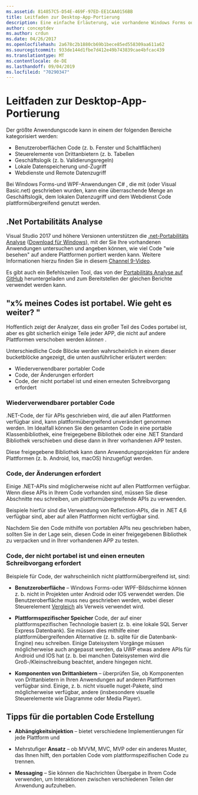 ```yaml
---
ms.assetid: 814857C5-D54E-469F-97ED-EE1CAA0156BB
title: Leitfaden zur Desktop-App-Portierung
description: Eine einfache Erläuterung, wie vorhandene Windows Forms oder WPF-apps entkoppelt werden, um plattformübergreifende Apps für die Ausführung unter macOS, Ios, Android und UWP/Windows 10 zu erstellen.
author: conceptdev
ms.author: crdun
ms.date: 04/26/2017
ms.openlocfilehash: 2a678c2b1880cb69b1bece85ed558309aa611a62
ms.sourcegitcommit: 933de144d1fbe7d412e49b743839cae4bfcac439
ms.translationtype: MT
ms.contentlocale: de-DE
ms.lasthandoff: 09/04/2019
ms.locfileid: "70290347"
---
```

# <a name="desktop-app-porting-guidance"></a>Leitfaden zur Desktop-App-Portierung

Der größte Anwendungscode kann in einem der folgenden Bereiche kategorisiert werden:

- Benutzeroberflächen Code (z. b. Fenster und Schaltflächen)
- Steuerelemente von Drittanbietern (z. b. Tabellen
- Geschäftslogik (z. b. Validierungsregeln)
- Lokale Datenspeicherung und-Zugriff
- Webdienste und Remote Datenzugriff

Bei Windows Forms-und WPF-Anwendungen C# , die mit (oder Visual Basic.net) geschrieben wurden, kann eine überraschende Menge an Geschäftslogik, dem lokalen Datenzugriff und dem Webdienst Code plattformübergreifend genutzt werden.

## <a name="net-portability-analyzer"></a>.Net Portabilitäts Analyse

Visual Studio 2017 und höhere Versionen unterstützen die [.net-Portabilitäts Analyse](https://docs.microsoft.com/dotnet/articles/standard/portability-analyzer) ([Download für Windows](https://marketplace.visualstudio.com/items?itemName=ConnieYau.NETPortabilityAnalyzer)), mit der Sie Ihre vorhandenen Anwendungen untersuchen und angeben können, wie viel Code "wie besehen" auf andere Plattformen portiert werden kann. Weitere Informationen hierzu finden Sie in diesem [Channel 9-Video](https://channel9.msdn.com/Blogs/Seth-Juarez/A-Brief-Look-at-the-NET-Portability-Analyzer).

Es gibt auch ein Befehlszeilen Tool, das von der [Portabilitäts Analyse auf GitHub](https://github.com/Microsoft/dotnet-apiport) heruntergeladen und zum Bereitstellen der gleichen Berichte verwendet werden kann.

## <a name="x-of-my-code-is-portable-what-next"></a>"x% meines Codes ist portabel. Wie geht es weiter? "

Hoffentlich zeigt der Analyzer, dass ein großer Teil des Codes portabel ist, aber es gibt sicherlich einige Teile jeder APP, die nicht auf andere Plattformen verschoben werden _können_ .

Unterschiedliche Code Blöcke werden wahrscheinlich in einem dieser bucketblöcke angezeigt, die unten ausführlicher erläutert werden:

- Wiederverwendbarer portabler Code
- Code, der Änderungen erfordert
- Code, der nicht portabel ist und einen erneuten Schreibvorgang erfordert

### <a name="re-useable-portable-code"></a>Wiederverwendbarer portabler Code

.NET-Code, der für APIs geschrieben wird, die auf allen Plattformen verfügbar sind, kann plattformübergreifend unverändert genommen werden. Im Idealfall können Sie den gesamten Code in eine portable Klassenbibliothek, eine freigegebene Bibliothek oder eine .NET Standard Bibliothek verschieben und diese dann in Ihrer vorhandenen APP testen.

Diese freigegebene Bibliothek kann dann Anwendungsprojekten für andere Plattformen (z. b. Android, Ios, macOS) hinzugefügt werden.

### <a name="code-that-requires-changes"></a>Code, der Änderungen erfordert

Einige .NET-APIs sind möglicherweise nicht auf allen Plattformen verfügbar. Wenn diese APIs in Ihrem Code vorhanden sind, müssen Sie diese Abschnitte neu schreiben, um plattformübergreifende APIs zu verwenden.

Beispiele hierfür sind die Verwendung von Reflection-APIs, die in .NET 4,6 verfügbar sind, aber auf allen Plattformen nicht verfügbar sind.

Nachdem Sie den Code mithilfe von portablen APIs neu geschrieben haben, sollten Sie in der Lage sein, diesen Code in einer freigegebenen Bibliothek zu verpacken und in Ihrer vorhandenen APP zu testen.

### <a name="code-that-isnt-portable-and-requires-a-re-write"></a>Code, der nicht portabel ist und einen erneuten Schreibvorgang erfordert

Beispiele für Code, der wahrscheinlich nicht plattformübergreifend ist, sind:

- **Benutzeroberfläche** – Windows Forms-oder WPF-Bildschirme können z. b. nicht in Projekten unter Android oder IOS verwendet werden. Die Benutzeroberfläche muss neu geschrieben werden, wobei dieser Steuerelement [Vergleich](~/cross-platform/desktop/controls/index.md) als Verweis verwendet wird.

- **Plattformspezifischer Speicher** Code, der auf einer plattformspezifischen Technologie basiert (z. b. eine lokale SQL Server Express Datenbank). Sie müssen dies mithilfe einer plattformübergreifenden Alternative (z. b. sqlite für die Datenbank-Engine) neu schreiben.
Einige Dateisystem Vorgänge müssen möglicherweise auch angepasst werden, da UWP etwas andere APIs für Android und IOS hat (z. b. bei manchen Dateisystemen wird die Groß-/Kleinschreibung beachtet, andere hingegen nicht.

- **Komponenten von Drittanbietern** – überprüfen Sie, ob Komponenten von Drittanbietern in Ihren Anwendungen auf anderen Plattformen verfügbar sind. Einige, z. b. nicht visuelle nuget-Pakete, sind möglicherweise verfügbar, andere (insbesondere visuelle Steuerelemente wie Diagramme oder Media Player).

## <a name="tips-for-making-code-portable"></a>Tipps für die portablen Code Erstellung

- **Abhängigkeitsinjektion** – bietet verschiedene Implementierungen für jede Plattform und

- Mehrstufiger **Ansatz** – ob MVVM, MVC, MVP oder ein anderes Muster, das Ihnen hilft, den portablen Code vom plattformspezifischen Code zu trennen.

- **Messaging** – Sie können die Nachrichten Übergabe in Ihrem Code verwenden, um Interaktionen zwischen verschiedenen Teilen der Anwendung aufzuheben.
